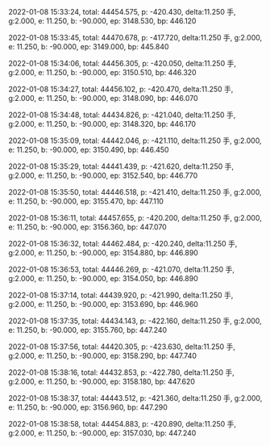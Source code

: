 2022-01-08 15:33:24, total: 44454.575, p: -420.430, delta:11.250 手, g:2.000, e: 11.250, b: -90.000, ep: 3148.530, bp: 446.120

2022-01-08 15:33:45, total: 44470.678, p: -417.720, delta:11.250 手, g:2.000, e: 11.250, b: -90.000, ep: 3149.000, bp: 445.840

2022-01-08 15:34:06, total: 44456.305, p: -420.050, delta:11.250 手, g:2.000, e: 11.250, b: -90.000, ep: 3150.510, bp: 446.320

2022-01-08 15:34:27, total: 44456.102, p: -420.470, delta:11.250 手, g:2.000, e: 11.250, b: -90.000, ep: 3148.090, bp: 446.070

2022-01-08 15:34:48, total: 44434.826, p: -421.040, delta:11.250 手, g:2.000, e: 11.250, b: -90.000, ep: 3148.320, bp: 446.170

2022-01-08 15:35:09, total: 44442.046, p: -421.110, delta:11.250 手, g:2.000, e: 11.250, b: -90.000, ep: 3150.490, bp: 446.450

2022-01-08 15:35:29, total: 44441.439, p: -421.620, delta:11.250 手, g:2.000, e: 11.250, b: -90.000, ep: 3152.540, bp: 446.770

2022-01-08 15:35:50, total: 44446.518, p: -421.410, delta:11.250 手, g:2.000, e: 11.250, b: -90.000, ep: 3155.470, bp: 447.110

2022-01-08 15:36:11, total: 44457.655, p: -420.200, delta:11.250 手, g:2.000, e: 11.250, b: -90.000, ep: 3156.360, bp: 447.070

2022-01-08 15:36:32, total: 44462.484, p: -420.240, delta:11.250 手, g:2.000, e: 11.250, b: -90.000, ep: 3154.880, bp: 446.890

2022-01-08 15:36:53, total: 44446.269, p: -421.070, delta:11.250 手, g:2.000, e: 11.250, b: -90.000, ep: 3154.050, bp: 446.890

2022-01-08 15:37:14, total: 44439.920, p: -421.990, delta:11.250 手, g:2.000, e: 11.250, b: -90.000, ep: 3153.690, bp: 446.960

2022-01-08 15:37:35, total: 44434.143, p: -422.160, delta:11.250 手, g:2.000, e: 11.250, b: -90.000, ep: 3155.760, bp: 447.240

2022-01-08 15:37:56, total: 44420.305, p: -423.630, delta:11.250 手, g:2.000, e: 11.250, b: -90.000, ep: 3158.290, bp: 447.740

2022-01-08 15:38:16, total: 44432.853, p: -422.780, delta:11.250 手, g:2.000, e: 11.250, b: -90.000, ep: 3158.180, bp: 447.620

2022-01-08 15:38:37, total: 44443.512, p: -421.360, delta:11.250 手, g:2.000, e: 11.250, b: -90.000, ep: 3156.960, bp: 447.290

2022-01-08 15:38:58, total: 44454.883, p: -420.890, delta:11.250 手, g:2.000, e: 11.250, b: -90.000, ep: 3157.030, bp: 447.240